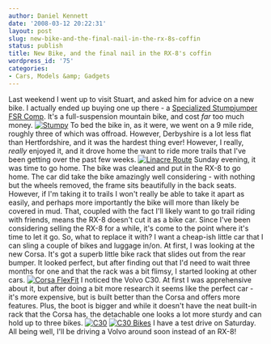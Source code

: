 ```yaml
---
author: Daniel Kennett
date: '2008-03-12 20:22:31'
layout: post
slug: new-bike-and-the-final-nail-in-the-rx-8s-coffin
status: publish
title: New Bike, and the final nail in the RX-8's coffin
wordpress_id: '75'
categories:
- Cars, Models &amp; Gadgets
---
```


Last weekend I went up to visit Stuart, and asked him for advice on a
new bike. I actually ended up buying one up there - a [Specialized
Stumpjumper FSR
Comp](http://www.specialized.com/bc/SBCBkModel.jsp?spid=33436). It's a
full-suspension mountain bike, and cost *far* too much money.
[![Stumpy](http://danielkennett.org/wp-content/uploads/2008/03/stumpy1.jpg)](http://danielkennett.org/wp-content/uploads/2008/03/stumpy1.jpg "Stumpy")
To bed the bike in, as it were, we went on a 9 mile ride, roughly three
of which was offroad. However, Derbyshire is a lot less flat than
Hertfordshire, and it was the hardest thing ever! However, I really,
*really* enjoyed it, and it drove home the want to ride more trails that
I've been getting over the past few weeks.
[![Linacre
Route](http://danielkennett.org/wp-content/uploads/2008/03/finderscreensnapz001.jpg)](http://danielkennett.org/wp-content/uploads/2008/03/finderscreensnapz001.jpg "Linacre Route")
Sunday evening, it was time to go home. The bike was cleaned and put in
the RX-8 to go home. The car did take the bike amazingly well
considering - with nothing but the wheels removed, the frame sits
beautifully in the back seats. However, if I'm taking it to trails I
won't really be able to take it apart as easily, and perhaps more
importantly the bike will more than likely be covered in mud. That,
coupled with the fact I'll likely want to go trail riding with friends,
means the RX-8 doesn't cut it as a bike car. Since I've been considering
selling the RX-8 for a while, it's come to the point where it's time to
let it go. So, what to replace it with? I want a cheap-ish little car
that I can sling a couple of bikes and luggage in/on. At first, I was
looking at the new Corsa. It's got a superb little bike rack that slides
out from the rear bumper. It looked perfect, but after finding out that
I'd need to wait three months for one and that the rack was a bit
flimsy, I started looking at other cars.
[![Corsa
FlexFit](http://danielkennett.org/wp-content/uploads/2008/03/0000a9291a1r.jpg)](http://danielkennett.org/wp-content/uploads/2008/03/0000a9291a1r.jpg "Corsa FlexFit")
I noticed the Volvo C30. At first I was apprehensive about it, but after
doing a bit more research it seems like the perfect car - it's more
expensive, but is built better than the Corsa and offers more features.
Plus, the boot is bigger and while it doesn't have the neat built-in
rack that the Corsa has, the detachable one looks a lot more sturdy and
can hold up to three bikes.
[![C30](http://danielkennett.org/wp-content/uploads/2008/03/c30-bodykit-front.jpg)](http://danielkennett.org/wp-content/uploads/2008/03/c30-bodykit-front.jpg "C30")
[![C30
Bikes](http://danielkennett.org/wp-content/uploads/2008/03/firefoxscreensnapz001.jpg)](http://danielkennett.org/wp-content/uploads/2008/03/firefoxscreensnapz001.jpg "C30 Bikes")
I have a test drive on Saturday. All being well, I'll be driving a Volvo
around soon instead of an RX-8!
